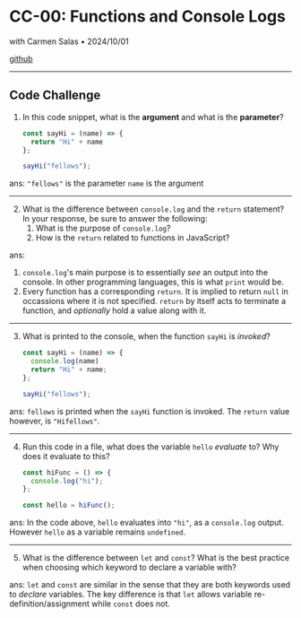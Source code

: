 # CC-00: Functions and Console Logs
with Carmen Salas • 2024/10/01

[github](https://github.com/The-Marcy-Lab-School-Assignments/cc-00-console-return-raffycastlee)

---
## Code Challenge 
1. In this code snippet, what is the **argument** and what is the **parameter**?
    
    ```jsx
    const sayHi = (name) => {
      return "Hi" + name
    };
    
    sayHi("fellows");
    
    ```

ans:
`"fellows"` is the parameter
`name` is the argument

---
    
2. What is the difference between `console.log` and the `return` statement? In your response, be sure to answer the following:
    1. What is the purpose of `console.log`?
    2. How is the `return` related to functions in JavaScript?
   
ans:
1. `console.log`'s main purpose is to essentially _see_ an output into the console. In other programming languages, this is what `print` would be.
2. Every function has a corresponding `return`. It is implied to return `null` in occassions where it is not specified. `return` by itself acts to terminate a function, and _optionally_ hold a value along with it.

---

3. What is printed to the console, when the function `sayHi` is *invoked*?
    
    ```jsx
    const sayHi = (name) => {
      console.log(name)
      return "Hi" + name;
    };
    
    sayHi("fellows");
    
    ```

ans:
`fellows` is printed when the `sayHi` function is invoked. The `return` value however, is `"Hifellows"`.

---

4. Run this code in a file, what does the variable `hello` *evaluate* to? Why does it evaluate to this?
    
    ```jsx
    const hiFunc = () => {
      console.log("hi");
    };
    
    const hello = hiFunc();
    
    ```
    
ans:
In the code above, `hello` evaluates into `"hi"`, as a `console.log` output. However `hello` as a variable remains `undefined`.

---

5. What is the difference between `let` and `const`? What is the best practice when choosing which keyword to declare a variable with?

ans:
`let` and `const` are similar in the sense that they are both keywords used to _declare_ variables. The key difference is that `let` allows variable re-definition/assignment while `const` does not.